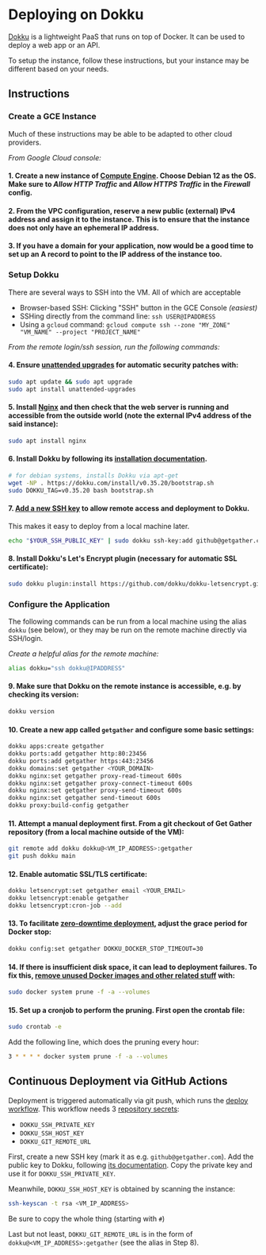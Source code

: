 # Deploying on Dokku

[Dokku](https://dokku.com/) is a lightweight PaaS that runs on top of Docker. It can be used to deploy a web app or an API.

To setup the instance, follow these instructions, but your instance may be different based on your needs.

## Instructions

### Create a GCE Instance

Much of these instructions may be able to be adapted to other cloud providers.

_From Google Cloud console:_

#### 1. Create a new instance of [Compute Engine](https://cloud.google.com/compute/docs/). Choose Debian 12 as the OS. Make sure to _Allow HTTP Traffic_ and _Allow HTTPS Traffic_ in the _Firewall_ config.

#### 2. From the VPC configuration, reserve a new public (external) IPv4 address and assign it to the instance. This is to ensure that the instance does not only have an ephemeral IP address.

#### 3. If you have a domain for your application, now would be a good time to set up an A record to point to the IP address of the instance too.

### Setup Dokku

There are several ways to SSH into the VM. All of which are acceptable

- Browser-based SSH: Clicking "SSH" button in the GCE Console _(easiest)_
- SSHing directly from the command line: `ssh USER@IPADDRESS`
- Using a `gcloud` command: `gcloud compute ssh --zone "MY_ZONE" "VM_NAME" --project "PROJECT_NAME"`

_From the remote login/ssh session, run the following commands:_

#### 4. Ensure [unattended upgrades](https://wiki.debian.org/UnattendedUpgrades) for automatic security patches with:

```bash
sudo apt update && sudo apt upgrade
sudo apt install unattended-upgrades
```

#### 5. Install [Nginx](https://nginx.org/) and then check that the web server is running and accessible from the outside world (note the external IPv4 address of the said instance):

```bash
sudo apt install nginx
```

#### 6. Install Dokku by following its [installation documentation](https://dokku.com/docs/getting-started/installation/).

```bash
# for debian systems, installs Dokku via apt-get
wget -NP . https://dokku.com/install/v0.35.20/bootstrap.sh
sudo DOKKU_TAG=v0.35.20 bash bootstrap.sh
```

#### 7. [Add a new SSH key](https://dokku.com/docs/deployment/user-management/#adding-ssh-keys) to allow remote access and deployment to Dokku.

This makes it easy to deploy from a local machine later.

```bash
echo "$YOUR_SSH_PUBLIC_KEY" | sudo dokku ssh-key:add github@getgather.com
```

#### 8. Install Dokku's Let's Encrypt plugin (necessary for automatic SSL certificate):

```bash
sudo dokku plugin:install https://github.com/dokku/dokku-letsencrypt.git
```

### Configure the Application

The following commands can be run from a local machine using the alias `dokku` (see below), or they may be run on the remote machine directly via SSH/login.

_Create a helpful alias for the remote machine:_

```bash
alias dokku="ssh dokku@IPADDRESS"
```

#### 9. Make sure that Dokku on the remote instance is accessible, e.g. by checking its version:

```bash
dokku version
```

#### 10. Create a new app called `getgather` and configure some basic settings:

```bash
dokku apps:create getgather
dokku ports:add getgather http:80:23456
dokku ports:add getgather https:443:23456
dokku domains:set getgather <YOUR_DOMAIN>
dokku nginx:set getgather proxy-read-timeout 600s
dokku nginx:set getgather proxy-connect-timeout 600s
dokku nginx:set getgather proxy-send-timeout 600s
dokku nginx:set getgather send-timeout 600s
dokku proxy:build-config getgather
```

#### 11. Attempt a manual deployment first. From a git checkout of Get Gather repository (from a local machine outside of the VM):

```bash
git remote add dokku dokku@<VM_IP_ADDRESS>:getgather
git push dokku main
```

#### 12. Enable automatic SSL/TLS certificate:

```bash
dokku letsencrypt:set getgather email <YOUR_EMAIL>
dokku letsencrypt:enable getgather
dokku letsencrypt:cron-job --add
```

#### 13. To facilitate [zero-downtime deployment](https://dokku.com/docs/deployment/zero-downtime-deploys/), adjust the grace period for Docker stop:

```bash
dokku config:set getgather DOKKU_DOCKER_STOP_TIMEOUT=30
```

#### 14. If there is insufficient disk space, it can lead to deployment failures. To fix this, [remove unused Docker images and other related stuff](https://docs.docker.com/config/pruning/#prune-everything) with:

```bash
sudo docker system prune -f -a --volumes
```

#### 15. Set up a cronjob to perform the pruning. First open the crontab file:

```bash
sudo crontab -e
```

Add the following line, which does the pruning every hour:

```bash
3 * * * * docker system prune -f -a --volumes
```

## Continuous Deployment via GitHub Actions

Deployment is triggered automatically via git push, which runs the [deploy workflow](./github/workflows/deploy-dokku.yml). This workflow needs 3 [repository secrets](https://docs.github.com/en/actions/security-guides/using-secrets-in-github-actions#creating-secrets-for-a-repository):

- `DOKKU_SSH_PRIVATE_KEY`
- `DOKKU_SSH_HOST_KEY`
- `DOKKU_GIT_REMOTE_URL`

First, create a new SSH key (mark it as e.g. `github@getgather.com`). Add the public key to Dokku, following [its documentation](https://dokku.com/docs/deployment/user-management/#adding-ssh-keys). Copy the private key and use it for `DOKKU_SSH_PRIVATE_KEY`.

Meanwhile, `DOKKU_SSH_HOST_KEY` is obtained by scanning the instance:

```bash
ssh-keyscan -t rsa <VM_IP_ADDRESS>
```

Be sure to copy the whole thing (starting with `#`)

Last but not least, `DOKKU_GIT_REMOTE_URL` is in the form of `dokku@<VM_IP_ADDRESS>:getgather` (see the alias in Step 8).
